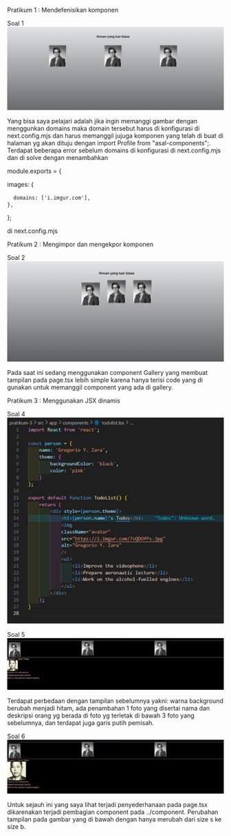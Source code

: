 Pratikum 1 : Mendefenisikan komponen

Soal 1
![Soal-1](img/soal-1.png)

Yang bisa saya pelajari adalah jika ingin memanggi gambar dengan menggunkan domains maka domain tersebut harus di konfigurasi di next.config.mjs dan harus memanggil jujuga komponen yang telah di buat di halaman yg akan dituju dengan import Profile from "asal-components";. Terdapat beberapa error sebelum domains di konfigurasi di next.config.mjs dan di solve dengan menambahkan 

module.exports = {

images: {

      domains: ['i.imgur.com'],
    },
  };

  di next.config.mjs

Pratikum 2 : Mengimpor dan mengekpor komponen

Soal 2
![Soal-2](img/soal-2.png)

Pada saat ini sedang menggunakan component Gallery yang membuat tampilan pada page.tsx lebih simple karena hanya terisi code yang di gunakan untuk memanggil component yang ada di gallery.

Pratikum 3 : Menggunakan JSX dinamis

Soal 4
![Soal-4](img/soal-4.png)

Soal 5
![Soal-5](img/soal-5.png)

Terdapat perbedaan dengan tampilan sebelumnya yakni: warna background berubah menjadi hitam, ada penambahan 1 foto yang disertai nama dan deskripsi orang yg berada di foto yg terletak di bawah 3 foto yang sebelumnya, dan terdapat juga garis putih pemisah.

Soal 6
![Soal-6](img/soal-6.png)

Untuk sejauh ini yang saya lihat terjadi penyederhanaan pada page.tsx dikarenakan terjadi pembagian component pada ../component. Perubahan tampilan pada gambar yang di bawah dengan hanya merubah dari size s ke size b. 